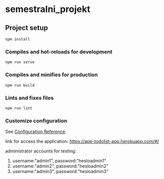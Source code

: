 # semestralni_projekt

## Project setup
```
npm install
```

### Compiles and hot-reloads for development
```
npm run serve
```

### Compiles and minifies for production
```
npm run build
```

### Lints and fixes files
```
npm run lint
```

### Customize configuration
See [Configuration Reference](https://cli.vuejs.org/config/).

link for access the application: https://app-todolist-app.herokuapp.com/#/

administrator accounts for testing:
1. username:"admin1", password:"hesloadmin1"
2. username:"admin2", password:"hesloadmin2"
3. username:"admin3", password:"hesloadmin3"

